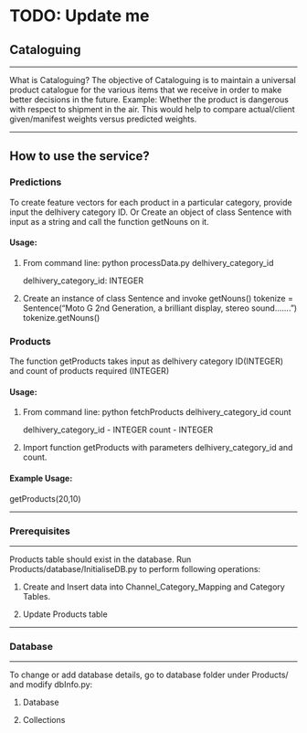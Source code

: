 # TODO: Update me

## Cataloguing 
---------------

What is Cataloguing?
The objective of Cataloguing is to maintain a universal product catalogue for the various items that we receive in order to make better decisions in the future. Example: Whether the product is dangerous with respect to shipment in the air. 
This would help to compare actual/client given/manifest weights versus predicted weights.

-------------------------
How to use the service?
-------------------------
### Predictions
To create feature vectors for each product in a particular category, provide input the delhivery category ID.
Or
Create an object of class Sentence with input as a string and call the function getNouns on it.

#### Usage:
1. From command line:
	python processData.py delhivery_category_id

	delhivery_category_id: INTEGER

2. Create an instance of class Sentence and invoke getNouns()
tokenize = Sentence(“Moto G 2nd Generation, a brilliant display, stereo sound.......”)
tokenize.getNouns()


### Products
The function getProducts takes input as delhivery category ID(INTEGER) and count of products required (INTEGER)

#### Usage:

1. From command line:
	python fetchProducts delhivery_category_id count

	delhivery_category_id  - INTEGER
	count - INTEGER

2. Import function getProducts with parameters delhivery_category_id and count.

#### Example Usage:
getProducts(20,10)

------------------
### Prerequisites
------------------
Products table should exist in the database.
Run Products/database/InitialiseDB.py to perform following operations:

1. Create and Insert data into Channel_Category_Mapping and Category Tables.

2. Update Products table

-------------
### Database
-------------
To change or add database details, go to database folder under Products/ and modify dbInfo.py:

1. Database

2. Collections
